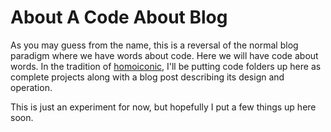 # About A Code About Blog

As you may guess from the name, this is a reversal of the normal blog paradigm where we have words about code. Here we will have code about words. In the tradition of [homoiconic][1], I'll be putting code folders up here as complete projects along with a blog post describing its design and operation.

This is just an experiment for now, but hopefully I put a few things up here soon.


  [1]: http://github.com/raganwald/homoiconic